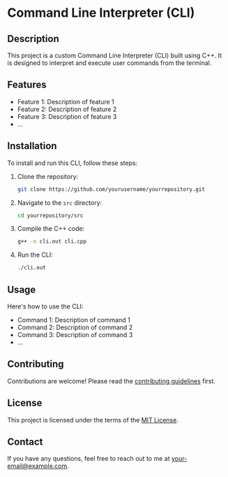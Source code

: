 # Command Line Interpreter (CLI)

## Description

This project is a custom Command Line Interpreter (CLI) built using C++. It is designed to interpret and execute user commands from the terminal.

## Features

* Feature 1: Description of feature 1
* Feature 2: Description of feature 2
* Feature 3: Description of feature 3
* ...

## Installation

To install and run this CLI, follow these steps:

1. Clone the repository:
    ```bash
    git clone https://github.com/yourusername/yourrepository.git
    ```

2. Navigate to the `src` directory:
    ```bash
    cd yourrepository/src
    ```

3. Compile the C++ code:
    ```bash
    g++ -o cli.out cli.cpp
    ```

4. Run the CLI:
    ```bash
    ./cli.out
    ```

## Usage

Here's how to use the CLI:

* Command 1: Description of command 1
* Command 2: Description of command 2
* Command 3: Description of command 3
* ...

## Contributing

Contributions are welcome! Please read the [contributing guidelines](link-to-your-contributing-guidelines) first.

## License

This project is licensed under the terms of the [MIT License](link-to-your-license).

## Contact

If you have any questions, feel free to reach out to me at your-email@example.com.